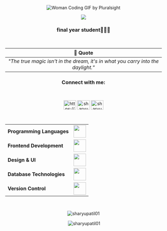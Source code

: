 <p align="center">
  <img src="https://github.com/user-attachments/assets/463824f1-493b-41b7-9fe6-fac5eacaa866" alt="Woman Coding GIF by Pluralsight">
</p>

<p align="center">
  <img src="https://readme-typing-svg.herokuapp.com?color=056cb9&size=30&center=true&vCenter=true&width=550&height=70&lines=Hey+🚀,+I'm+Sharyu;+An+aspiring+Software+Developer+🌟;A+Competitive+Programmer+💻;">
</p>


<h3 align="center"> final year student🚀👩‍💻</h3>


<br>

<div align="center">

| 📌 **Quote** |
|:-----------:|
| *"The true magic isn't in the dream, it's in what you carry into the daylight."*  |

</div>



<h3 align="center">Connect with me:</h3>
<br>
<p align="center">
<a href="https://linkedin.com/in/https://www.linkedin.com/in/sharyupatil01/" target="blank"><img align="center" src="https://raw.githubusercontent.com/rahuldkjain/github-profile-readme-generator/master/src/images/icons/Social/linked-in-alt.svg" alt="https://www.linkedin.com/in/sharyupatil01/" height="30" width="40" /></a>
<a href="https://www.leetcode.com/sharyu01" target="blank"><img align="center" src="https://raw.githubusercontent.com/rahuldkjain/github-profile-readme-generator/master/src/images/icons/Social/leet-code.svg" alt="sharyu01" height="30" width="40" /></a>
<a href="https://auth.geeksforgeeks.org/user/sharyup01" target="blank"><img align="center" src="https://raw.githubusercontent.com/rahuldkjain/github-profile-readme-generator/master/src/images/icons/Social/geeks-for-geeks.svg" alt="sharyup01" height="30" width="40" /></a>
</p>
<br>

<div align="center">
<table>
	<tr>
	<td><strong>Programming Languages</strong></td>
	<td><img height=40 src = "https://skillicons.dev/icons?i=java,cpp,py&theme=dark"></td>
</tr>
<tr>
	<td><strong>Frontend Development</strong></td>
	<td><img height=40 src = "https://skillicons.dev/icons?i=html,css,js,react,tailwind" ></td>
</tr>
<tr>
	<td><strong>Design & UI</strong></td>
	<td><img height=40 src = "https://skillicons.dev/icons?i=notion&theme=dark"></td>
</tr>
<tr>
	<td><strong>Database Technologies</strong></td>
	<td><img height=40 src = "https://skillicons.dev/icons?i=mongodb,mysql&theme=dark"></td>
</tr>
<tr>
	<td><strong>Version Control</strong></td>
	<td><img height=40 src = "https://skillicons.dev/icons?i=github,git&theme=dark"></td>
</tr>

</table>

</div>






<br>
<div align="center">

<p>
  <img src="https://github-readme-stats.vercel.app/api/top-langs?username=sharyupatil01&show_icons=true&locale=en&layout=compact" alt="sharyupatil01" />
</p>

<p>&nbsp;<img align="center" src="https://github-readme-stats.vercel.app/api?username=sharyupatil01&show_icons=true&locale=en" alt="sharyupatil01" /></p>



</div>




